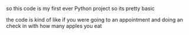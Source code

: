 so this code is my first ever Python project  so its pretty basic 

the code is kind of like if you were going to an appointment and doing an check in with how many apples you eat
